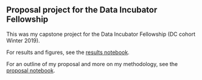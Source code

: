 ## Proposal project for the Data Incubator Fellowship

This was my capstone project for the Data Incubator Fellowship (DC cohort Winter 2019).

For results and figures, see the [results notebook](Project_Results.ipynb).

For an outline of my proposal and more on my methodology, see the [proposal notebook](Project_Proposal.ipynb).
